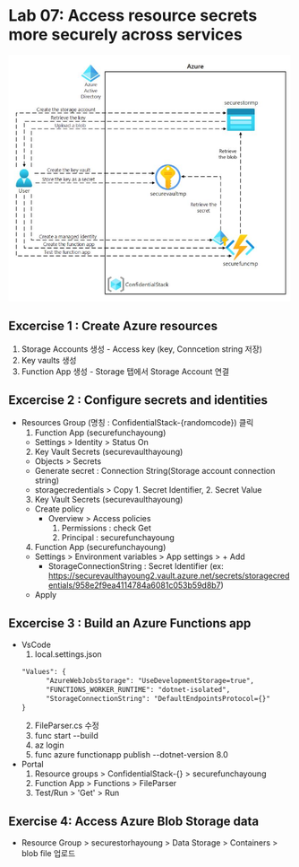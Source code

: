 # Lab 07: Access resource secrets more securely across services

![alt text](../img/LAB07-1.JPG)

## Excercise 1 : Create Azure resources
1. Storage Accounts 생성 - Access key (key, Conncetion string 저장)
2. Key vaults 생성
3. Function App 생성 - Storage 탭에서 Storage Account 연결


## Excercise 2 : Configure secrets and identities
- Resources Group (명칭 : ConfidentialStack-{randomcode}) 클릭
  1. Function App (securefunchayoung)
    - Settings > Identity > Status On
  2. Key Vault Secrets (securevaulthayoung)
    - Objects > Secrets
    - Generate secret : Connection String(Storage account connection string)
    - storagecredentials > Copy 1. Secret Identifier, 2. Secret Value
  3. Key Vault Secrets (securevaulthayoung)
    - Create policy
      - Overview > Access policies
        1. Permissions : check Get
        2. Principal : securefunchayoung
  4. Function App (securefunchayoung)
    - Settings > Environment variables > App settings > + Add
      - StorageConnectionString : Secret Identifier (ex: https://securevaulthayoung2.vault.azure.net/secrets/storagecredentials/958e2f9ea4114784a6081c053b59d8b7)
    - Apply

## Excercise 3 : Build an Azure Functions app
- VsCode
  1. local.settings.json
    ```
    "Values": {
          "AzureWebJobsStorage": "UseDevelopmentStorage=true",
          "FUNCTIONS_WORKER_RUNTIME": "dotnet-isolated",
          "StorageConnectionString": "DefaultEndpointsProtocol={}"
    }
    ```
  2. FileParser.cs 수정
  3. func start --build
  4. az login
  5. func azure functionapp publish <function-app-name> --dotnet-version 8.0
- Portal
  1. Resource groups > ConfidentialStack-{} > securefunchayoung
  2. Function App > Functions > FileParser
  3. Test/Run > 'Get' > Run


## Exercise 4: Access Azure Blob Storage data
- Resource Group > securestorhayoung > Data Storage > Containers > blob file 업로드